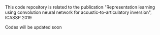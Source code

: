 This code repository is related to the publication "Representation learning using convolution neural network for acoustic-to-articulatory inversion", ICASSP 2019

Codes will be updated soon
